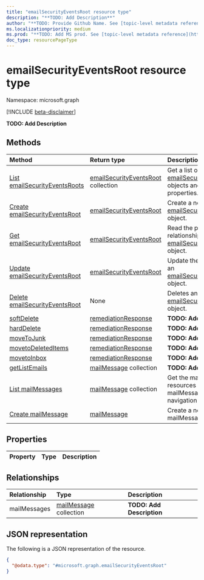 ```yaml
---
title: "emailSecurityEventsRoot resource type"
description: "**TODO: Add Description**"
author: "**TODO: Provide Github Name. See [topic-level metadata reference](https://msgo.azurewebsites.net/add/document/guidelines/metadata.html#topic-level-metadata)**"
ms.localizationpriority: medium
ms.prod: "**TODO: Add MS prod. See [topic-level metadata reference](https://msgo.azurewebsites.net/add/document/guidelines/metadata.html#topic-level-metadata)**"
doc_type: resourcePageType
---
```


# emailSecurityEventsRoot resource type

Namespace: microsoft.graph

[!INCLUDE [beta-disclaimer](../../includes/beta-disclaimer.md)]

**TODO: Add Description**

## Methods
|Method|Return type|Description|
|:---|:---|:---|
|[List emailSecurityEventsRoots](../api/emailsecurityeventsroot-list.md)|[emailSecurityEventsRoot](../resources/emailsecurityeventsroot.md) collection|Get a list of the [emailSecurityEventsRoot](../resources/emailsecurityeventsroot.md) objects and their properties.|
|[Create emailSecurityEventsRoot](../api/security-post-emailsecurityevents.md)|[emailSecurityEventsRoot](../resources/emailsecurityeventsroot.md)|Create a new [emailSecurityEventsRoot](../resources/emailsecurityeventsroot.md) object.|
|[Get emailSecurityEventsRoot](../api/emailsecurityeventsroot-get.md)|[emailSecurityEventsRoot](../resources/emailsecurityeventsroot.md)|Read the properties and relationships of an [emailSecurityEventsRoot](../resources/emailsecurityeventsroot.md) object.|
|[Update emailSecurityEventsRoot](../api/emailsecurityeventsroot-update.md)|[emailSecurityEventsRoot](../resources/emailsecurityeventsroot.md)|Update the properties of an [emailSecurityEventsRoot](../resources/emailsecurityeventsroot.md) object.|
|[Delete emailSecurityEventsRoot](../api/emailsecurityeventsroot-delete.md)|None|Deletes an [emailSecurityEventsRoot](../resources/emailsecurityeventsroot.md) object.|
|[softDelete](../api/emailsecurityeventsroot-softdelete.md)|[remediationResponse](../resources/remediationresponse.md)|**TODO: Add Description**|
|[hardDelete](../api/emailsecurityeventsroot-harddelete.md)|[remediationResponse](../resources/remediationresponse.md)|**TODO: Add Description**|
|[moveToJunk](../api/emailsecurityeventsroot-movetojunk.md)|[remediationResponse](../resources/remediationresponse.md)|**TODO: Add Description**|
|[movetoDeletedItems](../api/emailsecurityeventsroot-movetodeleteditems.md)|[remediationResponse](../resources/remediationresponse.md)|**TODO: Add Description**|
|[movetoInbox](../api/emailsecurityeventsroot-movetoinbox.md)|[remediationResponse](../resources/remediationresponse.md)|**TODO: Add Description**|
|[getListEmails](../api/emailsecurityeventsroot-getlistemails.md)|[mailMessage](../resources/mailmessage.md) collection|**TODO: Add Description**|
|[List mailMessages](../api/emailsecurityeventsroot-list-mailmessages.md)|[mailMessage](../resources/mailmessage.md) collection|Get the mailMessage resources from the mailMessages navigation property.|
|[Create mailMessage](../api/emailsecurityeventsroot-post-mailmessages.md)|[mailMessage](../resources/mailmessage.md)|Create a new mailMessage object.|

## Properties
|Property|Type|Description|
|:---|:---|:---|

## Relationships
|Relationship|Type|Description|
|:---|:---|:---|
|mailMessages|[mailMessage](../resources/mailmessage.md) collection|**TODO: Add Description**|

## JSON representation
The following is a JSON representation of the resource.
<!-- {
  "blockType": "resource",
  "keyProperty": "id",
  "@odata.type": "microsoft.graph.emailSecurityEventsRoot",
  "openType": false
}
-->
``` json
{
  "@odata.type": "#microsoft.graph.emailSecurityEventsRoot"
}
```

